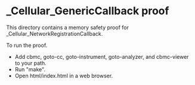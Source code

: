 _Cellular_GenericCallback proof
==============

This directory contains a memory safety proof for _Cellular_NetworkRegistrationCallback.

To run the proof.
* Add cbmc, goto-cc, goto-instrument, goto-analyzer, and cbmc-viewer
  to your path.
* Run "make".
* Open html/index.html in a web browser.